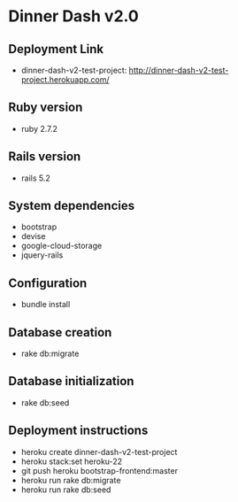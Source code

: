 # Dinner Dash v2.0

## Deployment Link
* dinner-dash-v2-test-project: http://dinner-dash-v2-test-project.herokuapp.com/

## Ruby version

* ruby 2.7.2

## Rails version

* rails 5.2

## System dependencies

* bootstrap
* devise
* google-cloud-storage
* jquery-rails

## Configuration
* bundle install

## Database creation
* rake db:migrate

## Database initialization
* rake db:seed

## Deployment instructions
* heroku create dinner-dash-v2-test-project
* heroku stack:set heroku-22
* git push heroku bootstrap-frontend:master
* heroku run rake db:migrate
* heroku run rake db:seed
